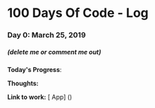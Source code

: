 # 100 Days Of Code - Log

### Day 0: March 25, 2019
##### (delete me or comment me out)

**Today's Progress**: 

**Thoughts:**

**Link to work:** [ App] ()
